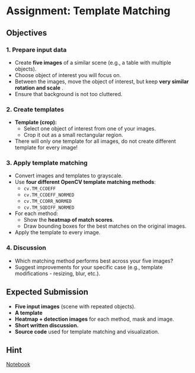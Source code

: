 # Assignment: Template Matching  

## Objectives

### 1. Prepare input data  
- Create **five images** of a similar scene (e.g., a table with multiple objects).  
- Choose object of interest you will focus on.
- Between the images, move the object of interest, but keep **very similar rotation and scale** .  
- Ensure that background is not too cluttered.  

### 2. Create templates  
- **Template (crop):**  
  - Select one object of interest from one of your images.  
  - Crop it out as a small rectangular region.  
- There will only one template for all images, do not create different
  template for every image!

### 3. Apply template matching  
- Convert images and templates to grayscale.  
- Use **four different OpenCV template matching methods**:  
  - `cv.TM_CCOEFF`  
  - `cv.TM_CCOEFF_NORMED`  
  - `cv.TM_CCORR_NORMED`  
  - `cv.TM_SQDIFF_NORMED`  
- For each method:  
  - Show the **heatmap of match scores**.  
  - Draw bounding boxes for the best matches on the original images.  
- Apply the template to every image.

### 4. Discussion  
- Which matching method performs best across your five images?
- Suggest improvements for your specific case (e.g., template modifications - resizing, blur, etc.).  

## Expected Submission  

- **Five input images** (scene with repeated objects).  
- **A template**  
- **Heatmap + detection images** for each method, mask and image.
- **Short written discussion.**
- **Source code** used for template matching and visualization.  

## Hint

[Notebook](template_matching.ipynb)